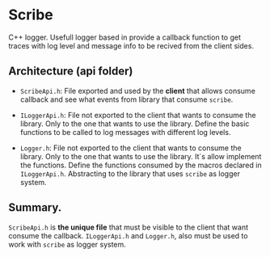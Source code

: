 # Scribe

C++ logger. Usefull logger based in provide a callback function to get traces with log level and message info to be recived from the client sides.

## Architecture (api folder)

- `ScribeApi.h`: File exported and used by the **client** that allows consume callback and see what events from library that consume `scribe`.

- `ILoggerApi.h`: File not exported to the client that wants to consume the library. Only to the one that wants to use the library. Define the basic functions to be called to log messages with different log levels.

- `Logger.h`: File not exported to the client that wants to consume the library. Only to the one that wants to use the library. It´s allow implement the functions. Define the functions consumed by the macros declared in `ILoggerApi.h`. Abstracting to the library that uses `scribe` as logger system.

## Summary.

`ScribeApi.h` is **the unique file** that must be visible to the client that want consume the callback. `ILoggerApi.h` and `Logger.h`, also must be used to work with `scribe` as logger system.